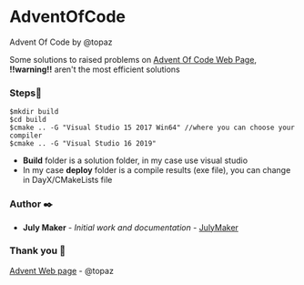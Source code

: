 # AdventOfCode
Advent Of Code by @topaz

Some solutions to raised problems on [Advent Of Code Web Page](https://adventofcode.com/), **!!warning!!** aren't the most efficient solutions

### <a name="Steps">Steps📄
```
$mkdir build
$cd build
$cmake .. -G "Visual Studio 15 2017 Win64" //where you can choose your compiler
$cmake .. -G "Visual Studio 16 2019"
```
- **Build** folder is a solution folder, in my case use visual studio 
- In my case **deploy** folder is a compile results (exe file), you can change in DayX/CMakeLists file
 
### <a name="Author">Author ✒️

* **July Maker** - *Initial work and documentation* - [JulyMaker](https://github.com/JulyMaker)

<!-- También puedes mirar la lista de todos los [contribuyentes](https://github.com/your/project/contributors) quíenes han participado en este proyecto.--> 

### <a name="Thankyou">Thank you 🎁

 <!-- 📢 🍺 🤓 📄 📌 🖇️ 🔧 ⌨️ 🔩 ⚙️ 🚀 📋-->

[Advent Web page](https://adventofcode.com/) - @topaz
